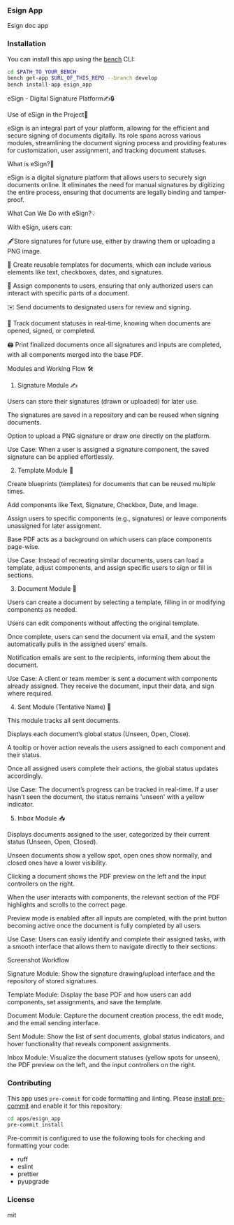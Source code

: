 ### Esign App

Esign doc app

### Installation

You can install this app using the [bench](https://github.com/frappe/bench) CLI:

```bash
cd $PATH_TO_YOUR_BENCH
bench get-app $URL_OF_THIS_REPO --branch develop
bench install-app esign_app
```

eSign - Digital Signature Platform✍️🔒

Use of eSign in the Project🎯

eSign is an integral part of your platform, allowing for the efficient and secure signing of documents digitally. Its role spans across various modules, streamlining the document signing process and providing features for customization, user assignment, and tracking document statuses.

What is eSign?🤔

eSign is a digital signature platform that allows users to securely sign documents online. It eliminates the need for manual signatures by digitizing the entire process, ensuring that documents are legally binding and tamper-proof.

What Can We Do with eSign?💡

With eSign, users can:

🖋️Store signatures for future use, either by drawing them or uploading a PNG image.

📄 Create reusable templates for documents, which can include various elements like text, checkboxes, dates, and signatures.

👥 Assign components to users, ensuring that only authorized users can interact with specific parts of a document.

✉️ Send documents to designated users for review and signing.

👀 Track document statuses in real-time, knowing when documents are opened, signed, or completed.

🖨️ Print finalized documents once all signatures and inputs are completed, with all components merged into the base PDF.

Modules and Working Flow 🛠️

1. Signature Module ✍️

Users can store their signatures (drawn or uploaded) for later use.

The signatures are saved in a repository and can be reused when signing documents.

Option to upload a PNG signature or draw one directly on the platform.

Use Case: When a user is assigned a signature component, the saved signature can be applied effortlessly.

2. Template Module 📝

Create blueprints (templates) for documents that can be reused multiple times.

Add components like Text, Signature, Checkbox, Date, and Image.

Assign users to specific components (e.g., signatures) or leave components unassigned for later assignment.

Base PDF acts as a background on which users can place components page-wise.

Use Case: Instead of recreating similar documents, users can load a template, adjust components, and assign specific users to sign or fill in sections.

3. Document Module 📑

Users can create a document by selecting a template, filling in or modifying components as needed.

Users can edit components without affecting the original template.

Once complete, users can send the document via email, and the system automatically pulls in the assigned users’ emails.

Notification emails are sent to the recipients, informing them about the document.

Use Case: A client or team member is sent a document with components already assigned. They receive the document, input their data, and sign where required.

4. Sent Module (Tentative Name) 🚚

This module tracks all sent documents.

Displays each document’s global status (Unseen, Open, Close).

A tooltip or hover action reveals the users assigned to each component and their status.

Once all assigned users complete their actions, the global status updates accordingly.

Use Case: The document’s progress can be tracked in real-time. If a user hasn’t seen the document, the status remains 'unseen' with a yellow indicator.

5. Inbox Module 📥

Displays documents assigned to the user, categorized by their current status (Unseen, Open, Closed).

Unseen documents show a yellow spot, open ones show normally, and closed ones have a lower visibility.

Clicking a document shows the PDF preview on the left and the input controllers on the right.

When the user interacts with components, the relevant section of the PDF highlights and scrolls to the correct page.

Preview mode is enabled after all inputs are completed, with the print button becoming active once the document is fully completed by all users.

Use Case: Users can easily identify and complete their assigned tasks, with a smooth interface that allows them to navigate directly to their sections.

Screenshot Workflow

Signature Module: Show the signature drawing/upload interface and the repository of stored signatures.

Template Module: Display the base PDF and how users can add components, set assignments, and save the template.

Document Module: Capture the document creation process, the edit mode, and the email sending interface.

Sent Module: Show the list of sent documents, global status indicators, and hover functionality that reveals component assignments.

Inbox Module: Visualize the document statuses (yellow spots for unseen), the PDF preview on the left, and the input controllers on the right.

### Contributing

This app uses `pre-commit` for code formatting and linting. Please [install pre-commit](https://pre-commit.com/#installation) and enable it for this repository:

```bash
cd apps/esign_app
pre-commit install
```

Pre-commit is configured to use the following tools for checking and formatting your code:

- ruff
- eslint
- prettier
- pyupgrade

### License

mit
